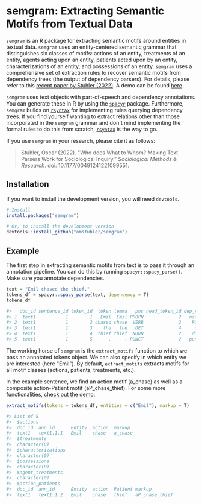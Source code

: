 # semgram: Extracting Semantic Motifs from Textual Data

`semgram` is an R package for extracting semantic motifs around entities in textual data. `semgram` uses an entity-centered semantic grammar that distinguishes six classes of motifs: actions of an entity, treatments of an entity, agents acting upon an entity, patients acted upon by an entity, characterizations of an entity, and possessions of an entity. `semgram` uses a comprehensive set of extraction rules to recover semantic motifs from dependency trees (the output of dependency parsers). For details, please refer to this [recent paper by Stuhler (2022)](https://journals.sagepub.com/doi/full/10.1177/00491241221099551). A demo can be found [here](https://htmlpreview.github.io/?https://github.com/omstuhler/semgram/blob/master/vignettes/demo.html).

`semgram` uses text objects with part-of-speech and dependency annotations. You can generate these in R by using the [`spacyr`](https://CRAN.R-project.org/package=spacyr) package. Furthermore, `semgram` builds on [`rsyntax`](https://CRAN.R-project.org/package=rsyntax) for implementing rules querying dependency trees. If you find yourself wanting to extract relations other than those incorporated in the `semgram` grammar and don't mind implementing the formal rules to do this from scratch, [`rsyntax`](https://github.com/vanatteveldt/rsyntax) is the way to go.

If you use `semgram` in your research, please cite it as follows:

> Stuhler, Oscar (2022). "Who does What to Whom? Making Text Parsers Work for Sociological Inquiry." *Sociological Methods & Research*. doi: 10.1177/00491241221099551.

## Installation

If you want to install the development version, you will need `devtools`.

```R
# Install
install.packages("semgram")

# Or, to install the development version
devtools::install_github("omstuhler/semgram")
```

## Example

The first step in extracting semantic motifs from text is to pass it through an annotation pipeline. You can do this by running `spacyr::spacy_parse()`. Make sure you annotate dependencies.

```R
text = "Emil chased the thief."
tokens_df = spacyr::spacy_parse(text, dependency = T)
tokens_df

#>   doc_id sentence_id token_id  token lemma   pos head_token_id dep_rel
#> 1  text1           1        1   Emil  Emil PROPN             2   nsubj
#> 2  text1           1        2 chased chase  VERB             2    ROOT
#> 3  text1           1        3    the   the   DET             4     det
#> 4  text1           1        4  thief thief  NOUN             2    dobj
#> 5  text1           1        5      .     . PUNCT             2   punct
```

The working horse of `semgram` is the `extract_motifs` function to which we pass an annotated tokens object. We can also specify in which entity we are interested (here "Emil"). By default, `extract_motifs` extracts motifs for all motif classes (actions, patients, treatments, etc.).

In the example sentence, we find an action motif (a_chase) as well as a composite action-Patient motif (aP_chase_thief). For some more functionalities, [check out the demo](https://htmlpreview.github.io/?https://github.com/omstuhler/semgram/blob/master/vignettes/demo.html).

```R
extract_motifs(tokens = tokens_df, entities = c("Emil"), markup = T)

#> List of 8
#>  $actions   			
#>	doc_id	ann_id		Entity	action  markup
#>	text1	text1.1.1  	Emil  	chase   a_chase
#>  $treatments
#>	character(0)
#>  $characterizations
#>	character(0)
#>  $possessions
#>	character(0)
#>  $agent_treatments
#>	character(0)
#>  $action_patients	
#>	doc_id	ann_id		Entity	action 	Patient markup
#>	text1 	text1.1.2	Emil  	chase   thief   aP_chase_thief
```
